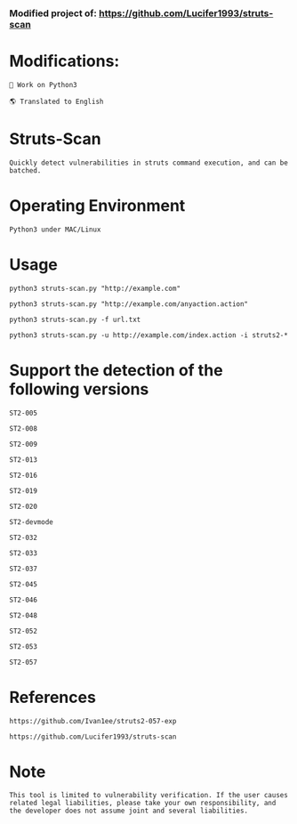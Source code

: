 ### Modified project of: https://github.com/Lucifer1993/struts-scan
#

# Modifications:
```
🐍 Work on Python3

🌎 Translated to English
```
#

# Struts-Scan
```
Quickly detect vulnerabilities in struts command execution, and can be batched.
```
# Operating Environment
```
Python3 under MAC/Linux
```

# Usage
```
python3 struts-scan.py "http://example.com"

python3 struts-scan.py "http://example.com/anyaction.action"

python3 struts-scan.py -f url.txt

python3 struts-scan.py -u http://example.com/index.action -i struts2-*
```

# Support the detection of the following versions
```
ST2-005

ST2-008

ST2-009

ST2-013

ST2-016

ST2-019

ST2-020

ST2-devmode

ST2-032

ST2-033

ST2-037

ST2-045

ST2-046

ST2-048

ST2-052

ST2-053

ST2-057
```

# References
```
https://github.com/Ivan1ee/struts2-057-exp

https://github.com/Lucifer1993/struts-scan
```

# Note
```
This tool is limited to vulnerability verification. If the user causes related legal liabilities, please take your own responsibility, and the developer does not assume joint and several liabilities.
```
